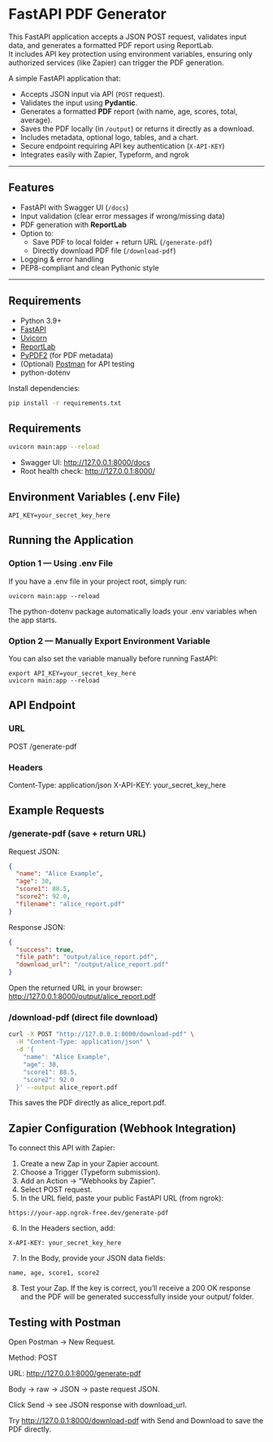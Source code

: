 # FastAPI PDF Generator

This FastAPI application accepts a JSON POST request, validates input data, and generates a formatted PDF report using ReportLab.  
It includes API key protection using environment variables, ensuring only authorized services (like Zapier) can trigger the PDF generation.

A simple FastAPI application that:

- Accepts JSON input via API (`POST` request).
- Validates the input using **Pydantic**.
- Generates a formatted **PDF** report (with name, age, scores, total, average).
- Saves the PDF locally (in `/output`) or returns it directly as a download.
- Includes metadata, optional logo, tables, and a chart.
- Secure endpoint requiring API key authentication (`X-API-KEY`)
- Integrates easily with Zapier, Typeform, and ngrok 

---

## Features

- FastAPI with Swagger UI (`/docs`)
- Input validation (clear error messages if wrong/missing data)
- PDF generation with **ReportLab**
- Option to:
  - Save PDF to local folder + return URL (`/generate-pdf`)
  - Directly download PDF file (`/download-pdf`)
- Logging & error handling
- PEP8-compliant and clean Pythonic style

---

## Requirements

- Python 3.9+
- [FastAPI](https://fastapi.tiangolo.com/)
- [Uvicorn](https://www.uvicorn.org/)
- [ReportLab](https://www.reportlab.com/dev/)
- [PyPDF2](https://pypi.org/project/pypdf2/) (for PDF metadata)
- (Optional) [Postman](https://www.postman.com/downloads/) for API testing
- python-dotenv

Install dependencies:

```bash
pip install -r requirements.txt
```

## Requirements
```bash
uvicorn main:app --reload
```
- Swagger UI: http://127.0.0.1:8000/docs
- Root health check: http://127.0.0.1:8000/

## Environment Variables (.env File)
```
API_KEY=your_secret_key_here
```

## Running the Application
### Option 1 — Using .env File
If you have a .env file in your project root, simply run:
```
uvicorn main:app --reload
```
The python-dotenv package automatically loads your .env variables when the app starts.

### Option 2 — Manually Export Environment Variable
You can also set the variable manually before running FastAPI:
```
export API_KEY=your_secret_key_here
uvicorn main:app --reload
```

## API Endpoint
### URL
POST /generate-pdf

### Headers
Content-Type: application/json
X-API-KEY: your_secret_key_here

## Example Requests
### /generate-pdf (save + return URL)
Request JSON:
```json
{
  "name": "Alice Example",
  "age": 30,
  "score1": 88.5,
  "score2": 92.0,
  "filename": "alice_report.pdf"
}
```
Response JSON:
```json
{
  "success": true,
  "file_path": "output/alice_report.pdf",
  "download_url": "/output/alice_report.pdf"
}
```
Open the returned URL in your browser:
http://127.0.0.1:8000/output/alice_report.pdf

### /download-pdf (direct file download)
```bash
curl -X POST "http://127.0.0.1:8000/download-pdf" \
  -H "Content-Type: application/json" \
  -d '{
    "name": "Alice Example",
    "age": 30,
    "score1": 88.5,
    "score2": 92.0
  }' --output alice_report.pdf
```
This saves the PDF directly as alice_report.pdf.

## Zapier Configuration (Webhook Integration)
To connect this API with Zapier:
1. Create a new Zap in your Zapier account.
2. Choose a Trigger (Typeform submission).
3. Add an Action → “Webhooks by Zapier”.
4. Select POST request.
5. In the URL field, paste your public FastAPI URL (from ngrok):
```
https://your-app.ngrok-free.dev/generate-pdf
```
6. In the Headers section, add:
```
X-API-KEY: your_secret_key_here
```
7. In the Body, provide your JSON data fields:
```
name, age, score1, score2
```
8. Test your Zap.
If the key is correct, you’ll receive a 200 OK response and the PDF will be generated successfully inside your output/ folder.

## Testing with Postman

Open Postman → New Request.

Method: POST

URL: http://127.0.0.1:8000/generate-pdf

Body → raw → JSON → paste request JSON.

Click Send → see JSON response with download_url.

Try http://127.0.0.1:8000/download-pdf with Send and Download to save the PDF directly.